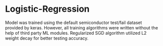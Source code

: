 # Logistic-Regression
Model was trained using the default semiconductor test/fail dataset provided by keras. However, all training algorithms were written without the help of third party ML modules. Regularized SGD algorithm utilized L2 weight decay for better testing accuracy. 
